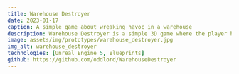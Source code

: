 ```yaml
---
title: Warehouse Destroyer
date: 2023-01-17
caption: A simple game about wreaking havoc in a warehouse
description: Warehouse Destroyer is a simple 3D game where the player has fun wreaking havoc inside a small warehouse, throwing cannonballs at the objects inside.
image: assets/img/prototypes/warehouse_destroyer.jpg
img_alt: warehouse_destroyer
technologies: [Unreal Engine 5, Blueprints]
github: https://github.com/oddlord/WarehouseDestroyer
---
```

